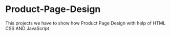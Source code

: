 # Product-Page-Design
This projects we have to show how Product Page Design with help of HTML CSS AND JavaScript
